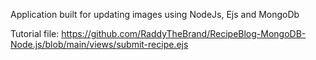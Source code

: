 Application built for updating images using NodeJs, Ejs and MongoDb 



Tutorial file: 
https://github.com/RaddyTheBrand/RecipeBlog-MongoDB-Node.js/blob/main/views/submit-recipe.ejs